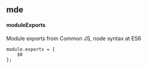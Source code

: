 ## mde
#### moduleExports
Module exports from Common JS, node syntax at ES6
```
module.exports = {
	$0
};
```